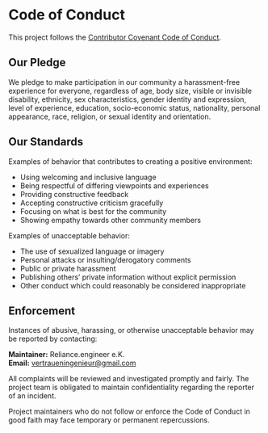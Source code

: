 # Code of Conduct

This project follows the [Contributor Covenant Code of Conduct](https://www.contributor-covenant.org/version/2/1/code_of_conduct/).

## Our Pledge
We pledge to make participation in our community a harassment-free experience for everyone, regardless of age, body size, visible or invisible disability, ethnicity, sex characteristics, gender identity and expression, level of experience, education, socio-economic status, nationality, personal appearance, race, religion, or sexual identity and orientation.

## Our Standards
Examples of behavior that contributes to creating a positive environment:
- Using welcoming and inclusive language
- Being respectful of differing viewpoints and experiences
- Providing constructive feedback
- Accepting constructive criticism gracefully
- Focusing on what is best for the community
- Showing empathy towards other community members

Examples of unacceptable behavior:
- The use of sexualized language or imagery
- Personal attacks or insulting/derogatory comments
- Public or private harassment
- Publishing others’ private information without explicit permission
- Other conduct which could reasonably be considered inappropriate

## Enforcement
Instances of abusive, harassing, or otherwise unacceptable behavior may be reported by contacting:

**Maintainer:** Reliance.engineer e.K.  
**Email:** vertraueningenieur@gmail.com

All complaints will be reviewed and investigated promptly and fairly. The project team is obligated to maintain confidentiality regarding the reporter of an incident.

Project maintainers who do not follow or enforce the Code of Conduct in good faith may face temporary or permanent repercussions.
